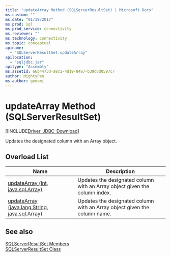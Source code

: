```yaml
---
title: "updateArray Method (SQLServerResultSet) | Microsoft Docs"
ms.custom: ""
ms.date: "01/19/2017"
ms.prod: sql
ms.prod_service: connectivity
ms.reviewer: ""
ms.technology: connectivity
ms.topic: conceptual
apiname: 
  - "SQLServerResultSet.updateArray"
apilocation: 
  - "sqljdbc.jar"
apitype: "Assembly"
ms.assetid: 66b4473d-a8c1-4d19-8487-b39d6d0597c7
author: MightyPen
ms.author: genemi
---
```

# updateArray Method (SQLServerResultSet)
[!INCLUDE[Driver_JDBC_Download](../../../includes/driver_jdbc_download.md)]

  Updates the designated column with an Array object.  
  
## Overload List  
  
|Name|Description|  
|----------|-----------------|  
|[updateArray (int, java.sql.Array)](../../../connect/jdbc/reference/updatearray-method-int-java-sql-array.md)|Updates the designated column with an Array object given the column index.|  
|[updateArray (java.lang.String, java.sql.Array)](../../../connect/jdbc/reference/updatearray-method-java-lang-string-java-sql-array.md)|Updates the designated column with an Array object given the column name.|  
  
## See also  
 [SQLServerResultSet Members](../../../connect/jdbc/reference/sqlserverresultset-members.md)   
 [SQLServerResultSet Class](../../../connect/jdbc/reference/sqlserverresultset-class.md)  
  
  
